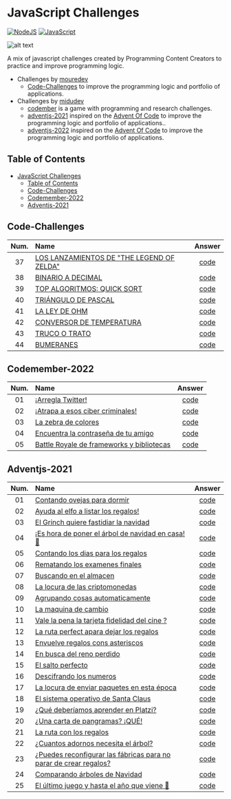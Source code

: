 # JavaScript Challenges

[![NodeJS](https://img.shields.io/badge/NodeJS-%20>=%20v12-gren.svg?style=flat)](https://nodejs.org/en/)
[![JavaScript](https://img.shields.io/badge/JavaScript-yellow.svg?style=flat)](https://www.javascript.com/)

![alt text](https://github.com/acm-97/portfolio-v2/blob/feature/commands/public/javascript-challenges.png)

A mix of javascript challenges created by Programming Content Creators to practice and improve programming logic.

- Challenges by [mouredev](https://github.com/mouredev)
  - [Code-Challenges](https://github.com/mouredev/Code-Challenges) to improve the programming logic and portfolio of applications.
- Challenges by [midudev](https://github.com/midudev)
  - [codember](https://codember.dev/) is a game with programming and research challenges.
  - [adventjs-2021](https://2021.adventjs.dev/) inspired on the [Advent Of Code](https://adventofcode.com/) to improve the programming logic and portfolio of applications..
  - [adventjs-2022](https://adventjs.dev/) inspired on the [Advent Of Code](https://adventofcode.com/) to improve the programming logic and portfolio of applications.

## Table of Contents

- [JavaScript Challenges](#javascript-challenges)
  - [Table of Contents](#table-of-contents)
  - [Code-Challenges](#code-challenges)
  - [Codemember-2022](#codemember-2022)
  - [Adventjs-2021](#adventjs-2021)

## Code-Challenges

| Num.   | Name  | Answer  |
| :----: | :---- | :-----: |
| 37 | [LOS LANZAMIENTOS DE "THE LEGEND OF ZELDA"](https://github.com/acm-97/JavaScript-Challenges/tree/main/mouredev/37/README.md) | [code](https://github.com/acm-97/JavaScript-Challenges/tree/main/mouredev/37/index.js) |
| 38 | [BINARIO A DECIMAL](https://github.com/acm-97/JavaScript-Challenges/tree/main/mouredev/38/README.md) | [code](https://github.com/acm-97/JavaScript-Challenges/tree/main/mouredev/38/index.js) |
| 39 | [TOP ALGORITMOS: QUICK SORT](https://github.com/acm-97/JavaScript-Challenges/tree/main/mouredev/39/README.md) | [code](https://github.com/acm-97/JavaScript-Challenges/tree/main/mouredev/39/index.js) |
| 40 | [TRIÁNGULO DE PASCAL](https://github.com/acm-97/JavaScript-Challenges/tree/main/mouredev/40/README.md) | [code](https://github.com/acm-97/JavaScript-Challenges/tree/main/mouredev/40/index.js) |
| 41 | [LA LEY DE OHM](https://github.com/acm-97/JavaScript-Challenges/tree/main/mouredev/41/README.md) | [code](https://github.com/acm-97/JavaScript-Challenges/tree/main/mouredev/41/index.js) |
| 42 | [CONVERSOR DE TEMPERATURA](https://github.com/acm-97/JavaScript-Challenges/tree/main/mouredev/42/README.md) | [code](https://github.com/acm-97/JavaScript-Challenges/tree/main/mouredev/42/index.js) |
| 43 | [TRUCO O TRATO](https://github.com/acm-97/JavaScript-Challenges/tree/main/mouredev/43/README.md) | [code](https://github.com/acm-97/JavaScript-Challenges/tree/main/mouredev/43/index.js) |
| 44 | [BUMERANES](https://github.com/acm-97/JavaScript-Challenges/tree/main/mouredev/44/README.md) | [code](https://github.com/acm-97/JavaScript-Challenges/tree/main/mouredev/44/index.js) |

## Codemember-2022

| Num.   | Name  | Answer  |
| :----: | :---- | :-----: |
| 01 | [¡Arregla Twitter!](https://github.com/acm-97/JavaScript-Challenges/tree/main/midudev/codember-2022/01/README.md) | [code](https://github.com/acm-97/JavaScript-Challenges/tree/main/midudev/codember-2022/01/index.js) |
| 02 | [¡Atrapa a esos ciber criminales!](https://github.com/acm-97/JavaScript-Challenges/tree/main/midudev/codember-2022/02/README.md) | [code](https://github.com/acm-97/JavaScript-Challenges/tree/main/midudev/codember-2022/02/index.js) |
| 03 | [La zebra de colores](https://github.com/acm-97/JavaScript-Challenges/tree/main/midudev/codember-2022/03/README.md) | [code](https://github.com/acm-97/JavaScript-Challenges/tree/main/midudev/codember-2022/03/index.js) |
| 04 | [Encuentra la contraseña de tu amigo](https://github.com/acm-97/JavaScript-Challenges/tree/main/midudev/codember-2022/04/README.md) | [code](https://github.com/acm-97/JavaScript-Challenges/tree/main/midudev/codember-2022/04/index.js) |
| 05 | [Battle Royale de frameworks y bibliotecas](https://github.com/acm-97/JavaScript-Challenges/tree/main/midudev/codember-2022/05/README.md) | [code](https://github.com/acm-97/JavaScript-Challenges/tree/main/midudev/codember-2022/05/index.js) |

## Adventjs-2021

| Num.   | Name  | Answer  |
| :----: | :---- | :-----: |
| 01 | [Contando ovejas para dormir](https://github.com/acm-97/JavaScript-Challenges/tree/main/midudev/adventjs-2021/01/README.md) | [code](https://github.com/acm-97/JavaScript-Challenges/tree/main/midudev/codember-2022/01/index.js) |
| 02 | [Ayuda al elfo a listar los regalos!](https://github.com/acm-97/JavaScript-Challenges/tree/main/midudev/adventjs-2021/02/README.md) | [code](https://github.com/acm-97/JavaScript-Challenges/tree/main/midudev/adventjs-2021/02/index.js) |
| 03 | [El Grinch quiere fastidiar la navidad](https://github.com/acm-97/JavaScript-Challenges/tree/main/midudev/adventjs-2021/03/README.md) | [code](https://github.com/acm-97/JavaScript-Challenges/tree/main/midudev/adventjs-2021/03/index.js) |
| 04 | [¡Es hora de poner el árbol de navidad en casa! 🎄](https://github.com/acm-97/JavaScript-Challenges/tree/main/midudev/adventjs-2021/04/README.md) | [code](https://github.com/acm-97/JavaScript-Challenges/tree/main/midudev/adventjs-2021/04/index.js) |
| 05 | [Contando los dias para los regalos](https://github.com/acm-97/JavaScript-Challenges/tree/main/midudev/adventjs-2021/05/README.md) | [code](https://github.com/acm-97/JavaScript-Challenges/tree/main/midudev/adventjs-2021/05/index.js) |
| 06 | [Rematando los examenes finales](https://github.com/acm-97/JavaScript-Challenges/tree/main/midudev/adventjs-2021/06/README.md) | [code](https://github.com/acm-97/JavaScript-Challenges/tree/main/midudev/adventjs-2021/06/index.js) |
| 07 | [Buscando en el almacen](https://github.com/acm-97/JavaScript-Challenges/tree/main/midudev/adventjs-2021/07/README.md) | [code](https://github.com/acm-97/JavaScript-Challenges/tree/main/midudev/adventjs-2021/07/index.js) |
| 08 | [La locura de las criptomonedas](https://github.com/acm-97/JavaScript-Challenges/tree/main/midudev/adventjs-2021/08/README.md) | [code](https://github.com/acm-97/JavaScript-Challenges/tree/main/midudev/adventjs-2021/08/index.js) |
| 09 | [Agrupando cosas automaticamente](https://github.com/acm-97/JavaScript-Challenges/tree/main/midudev/adventjs-2021/09/README.md) | [code](https://github.com/acm-97/JavaScript-Challenges/tree/main/midudev/adventjs-2021/09/index.js) |
| 10 | [La maquina de cambio](https://github.com/acm-97/JavaScript-Challenges/tree/main/midudev/adventjs-2021/10/README.md) | [code](https://github.com/acm-97/JavaScript-Challenges/tree/main/midudev/adventjs-2021/10/index.js) |
| 11 | [Vale la pena la tarjeta fidelidad del cine ?](https://github.com/acm-97/JavaScript-Challenges/tree/main/midudev/adventjs-2021/11/README.md) | [code](https://github.com/acm-97/JavaScript-Challenges/tree/main/midudev/adventjs-2021/11/index.js) |
| 12 | [La ruta perfect apara dejar los regalos](https://github.com/acm-97/JavaScript-Challenges/tree/main/midudev/adventjs-2021/12/README.md) | [code](https://github.com/acm-97/JavaScript-Challenges/tree/main/midudev/adventjs-2021/12/index.js) |
| 13 | [Envuelve regalos cons asteriscos](https://github.com/acm-97/JavaScript-Challenges/tree/main/midudev/adventjs-2021/13/README.md) | [code](https://github.com/acm-97/JavaScript-Challenges/tree/main/midudev/adventjs-2021/13/index.js) |
| 14 | [En busca del reno perdido](https://github.com/acm-97/JavaScript-Challenges/tree/main/midudev/adventjs-2021/14/README.md) | [code](https://github.com/acm-97/JavaScript-Challenges/tree/main/midudev/adventjs-2021/14/index.js) |
| 15 | [El salto perfecto](https://github.com/acm-97/JavaScript-Challenges/tree/main/midudev/adventjs-2021/15/README.md) | [code](https://github.com/acm-97/JavaScript-Challenges/tree/main/midudev/adventjs-2021/15/index.js) |
| 16 | [Descifrando los numeros](https://github.com/acm-97/JavaScript-Challenges/tree/main/midudev/adventjs-2021/16/README.md) | [code](https://github.com/acm-97/JavaScript-Challenges/tree/main/midudev/adventjs-2021/16/index.js) |
| 17 | [La locura de enviar paquetes en esta época](https://github.com/acm-97/JavaScript-Challenges/tree/main/midudev/adventjs-2021/17/README.md) | [code](https://github.com/acm-97/JavaScript-Challenges/tree/main/midudev/adventjs-2021/17/index.js) |
| 18 | [El sistema operativo de Santa Claus](https://github.com/acm-97/JavaScript-Challenges/tree/main/midudev/adventjs-2021/18/README.md) | [code](https://github.com/acm-97/JavaScript-Challenges/tree/main/midudev/adventjs-2021/18/index.js) |
| 19 | [¿Qué deberíamos aprender en Platzi?](https://github.com/acm-97/JavaScript-Challenges/tree/main/midudev/adventjs-2021/19/README.md) | [code](https://github.com/acm-97/JavaScript-Challenges/tree/main/midudev/adventjs-2021/19/index.js) |
| 20 | [¿Una carta de pangramas? ¡QUÉ!](https://github.com/acm-97/JavaScript-Challenges/tree/main/midudev/adventjs-2021/20/README.md) | [code](https://github.com/acm-97/JavaScript-Challenges/tree/main/midudev/adventjs-2021/20/index.js) |
| 21 | [La ruta con los regalos](https://github.com/acm-97/JavaScript-Challenges/tree/main/midudev/adventjs-2021/21/README.md) | [code](https://github.com/acm-97/JavaScript-Challenges/tree/main/midudev/adventjs-2021/21/index.js) |
| 22 | [¿Cuantos adornos necesita el árbol?](https://github.com/acm-97/JavaScript-Challenges/tree/main/midudev/adventjs-2021/22/README.md) | [code](https://github.com/acm-97/JavaScript-Challenges/tree/main/midudev/adventjs-2021/22/index.js) |
| 23 | [¿Puedes reconfigurar las fábricas para no parar de crear regalos?](https://github.com/acm-97/JavaScript-Challenges/tree/main/midudev/adventjs-2021/23/README.md) | [code](https://github.com/acm-97/JavaScript-Challenges/tree/main/midudev/adventjs-2021/23/index.js) |
| 24 | [Comparando árboles de Navidad](https://github.com/acm-97/JavaScript-Challenges/tree/main/midudev/adventjs-2021/24/README.md) | [code](https://github.com/acm-97/JavaScript-Challenges/tree/main/midudev/adventjs-2021/24/index.js) |
| 25 | [El último juego y hasta el año que viene 👋](https://github.com/acm-97/JavaScript-Challenges/tree/main/midudev/adventjs-2021/25/README.md) | [code](https://github.com/acm-97/JavaScript-Challenges/tree/main/midudev/adventjs-2021/25/index.js) |
